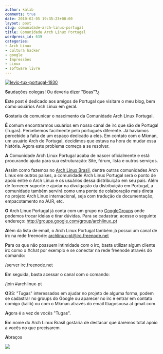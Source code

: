 ```yaml
---
author: kalib
comments: true
date: 2010-02-05 19:35:23+00:00
layout: post
slug: comunidade-arch-linux-portugal
title: Comunidade Arch Linux Portugal
wordpress_id: 639
categories:
- Arch Linux
- cultura hacker
- google
- Impressões
- Linux
- software livre
---
```


[![levic-tux-portugal-1930](http://marcelocavalcante.net/portal/wp-content/uploads/2010/02/levic-tux-portugal-1930.png)](http://marcelocavalcante.net/portal/wp-content/uploads/2010/02/levic-tux-portugal-1930.png)




**S**audações colegas! Ou deveria dizer "Boas"?¿




**E**ste post é dedicado aos amigos de Portugal que visitam o meu blog, bem como usuários Arch Linux em geral.




**G**ostaria de comunicar o nascimento da Comunidade Arch Linux Portugal.




**É** comum encontrarmos usuários em nosso canal de irc que são de Portugal (Tugas). Percebemos facilmente pelo português diferente. Já havíamos percebido a falta de um espaço dedicado a eles. Em contato com o Mkman, um usuário Arch de Portugal, decidimos que estava na hora de mudar essa história. Agora este problema começa a se resolver.




**A** Comunidade Arch Linux Portugal acaba de nascer oficialmente e está procurando ajuda para sua estruturação: Site, fórum, lista e outros serviços.




**A**ssim como fazemos no [Arch Linux Brasil](http://www.archlinux-br.org), dentre outras comunidades Arch Linux em outros países, a comunidade Arch Linux Portugal será o ponto de apoio entre o Arch Linux e os usuários dessa distribuição em seu país. Além de fornecer suporte e ajudar na divulgação da distribuição em Portugal, a comunidade também servirá como uma ponte de colaboração mais direta no projeto Arch Linux internacional, seja com tradução de documentação, empacotamento no AUR, etc.




**O** Arch Linux Portugal já conta com um grupo no [GoogleGroups](http://groups.google.com/group/archlinux_pt) onde podemos trocar ideias e tirar dúvidas. Para se cadastrar, acesse o seguinte endereço: http://groups.google.com/group/archlinux_pt




**A**lém da lista de email, o Arch Linux Portugal também já possui um canal de irc na rede freenode: archlinux-pt@irc.freenode.net




**P**ara os que não possuem intimidade com o irc, basta utilizar algum cliente irc como o Xchat por exemplo e se conectar na rede freenode através do comando:




/server irc.freenode.net




**E**m seguida, basta acessar o canal com o comando:




/join #archlinux-pt




**O**BS: "Tugas" interessados em ajudar no projeto de alguma forma, podem se cadastrar no groups do Google ou aparecer no irc e entrar em contato comigo (kalib) ou com o Mkman através do email ttiagosousa at gmail.com.




**A**gora é a vez de vocês "Tugas".




**E**m nome do Arch Linux Brasil gostaria de destacar que daremos total apoio a vocês no que precisarem.




**A**braços




![](http://www.marcelocavalcante.net/portal/imgs/userbar.gif)
